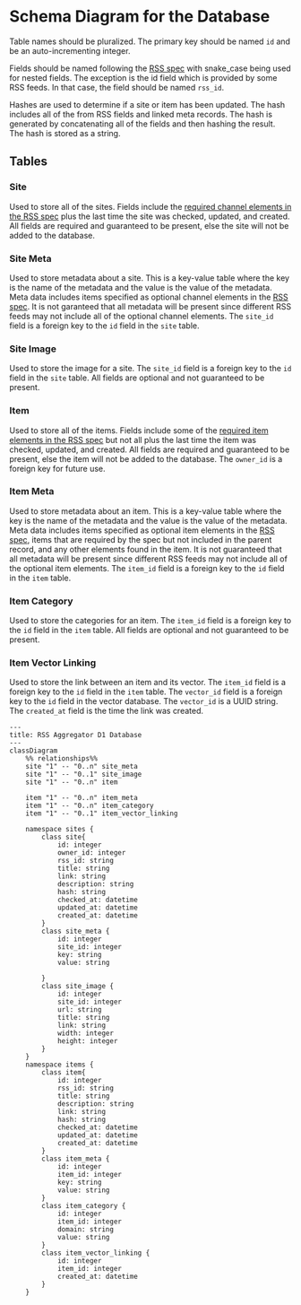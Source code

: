 # Schema Diagram for the Database
Table names should be pluralized.  The primary key should be named `id` and be an auto-incrementing integer.

Fields should be named following the [RSS spec](https://www.rssboard.org/rss-specification) with snake_case being used for nested fields. The exception is the id field which is provided by some RSS feeds. In that case, the field should be named `rss_id`.

Hashes are used to determine if a site or item has been updated. The hash includes all of the from RSS fields and linked meta records.  The hash is generated by concatenating all of the fields and then hashing the result.  The hash is stored as a string.

## Tables
### Site
Used to store all of the sites. Fields include the [required channel elements in the RSS spec](https://www.rssboard.org/rss-specification#requiredChannelElements) plus the last time the site was checked, updated, and created. All fields are required and guaranteed to be present, else the site will not be added to the database.

### Site Meta
Used to store metadata about a site.  This is a key-value table where the key is the name of the metadata and the value is the value of the metadata. Meta data includes items specified as optional channel elements in the [RSS spec](https://www.rssboard.org/rss-specification#optionalChannelElements). It is not garanteed that all metadata will be present since different RSS feeds may not include all of the optional channel elements.  The `site_id` field is a foreign key to the `id` field in the `site` table.

### Site Image
Used to store the image for a site.  The `site_id` field is a foreign key to the `id` field in the `site` table. All fields are optional and not guaranteed to be present.

### Item
Used to store all of the items. Fields include some of the [required item elements in the RSS spec](https://www.rssboard.org/rss-specification#hrelementsOfLtitemgt) but not all plus the last time the item was checked, updated, and created. All fields are required and guaranteed to be present, else the item will not be added to the database. The `owner_id` is a foreign key for future use.

### Item Meta
Used to store metadata about an item.  This is a key-value table where the key is the name of the metadata and the value is the value of the metadata. Meta data includes items specified as optional item elements in the [RSS spec](https://www.rssboard.org/rss-specification#hrelementsOfLtitemgt), items that are required by the spec but not included in the parent record, and any other elements found in the item. It is not guaranteed that all metadata will be present since different RSS feeds may not include all of the optional item elements.  The `item_id` field is a foreign key to the `id` field in the `item` table.

### Item Category
Used to store the categories for an item.  The `item_id` field is a foreign key to the `id` field in the `item` table. All fields are optional and not guaranteed to be present.

### Item Vector Linking
Used to store the link between an item and its vector.  The `item_id` field is a foreign key to the `id` field in the `item` table. The `vector_id` field is a foreign key to the `id` field in the vector database. The `vector_id` is a UUID string. The `created_at` field is the time the link was created.

```mermaid
---
title: RSS Aggregator D1 Database
---
classDiagram
    %% relationships%%
    site "1" -- "0..n" site_meta
    site "1" -- "0..1" site_image
    site "1" -- "0..n" item

    item "1" -- "0..n" item_meta
    item "1" -- "0..n" item_category
    item "1" -- "0..1" item_vector_linking

    namespace sites {
        class site{
            id: integer
            owner_id: integer
            rss_id: string
            title: string
            link: string
            description: string
            hash: string
            checked_at: datetime
            updated_at: datetime
            created_at: datetime
        }
        class site_meta {
            id: integer
            site_id: integer
            key: string
            value: string
        
        }
        class site_image {
            id: integer
            site_id: integer
            url: string
            title: string
            link: string
            width: integer
            height: integer
        }
    }
    namespace items {
        class item{
            id: integer
            rss_id: string
            title: string
            description: string
            link: string
            hash: string
            checked_at: datetime
            updated_at: datetime
            created_at: datetime
        }
        class item_meta {
            id: integer
            item_id: integer
            key: string
            value: string
        }
        class item_category {
            id: integer
            item_id: integer
            domain: string
            value: string
        }
        class item_vector_linking {
            id: integer
            item_id: integer
            created_at: datetime
        }
    }
```